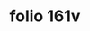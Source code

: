 ---
layout: edition
title: folio 161v
manuscript: Florence, Biblioteca Marucelliana, Carte Rajna XIX.15
sigla: R
iip: r161v.tif
milestone: 322
---